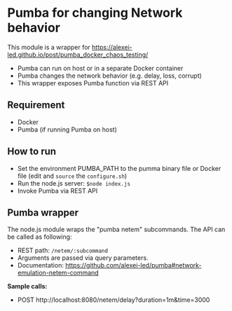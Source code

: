 # Pumba for changing Network behavior

This module is a wrapper for https://alexei-led.github.io/post/pumba_docker_chaos_testing/

 - Pumba can run on host or in a separate Docker container
 - Pumba changes the network behavior (e.g. delay, loss, corrupt)
 - This wrapper exposes Pumba function via REST API

## Requirement
 - Docker
 - Pumba (if running Pumba on host)

## How to run
 - Set the environment PUMBA_PATH to the pumma binary file or Docker file (edit and `source` the `configure.sh`)
 - Run the node.js server: `$node index.js`
 - Invoke Pumba via REST API

## Pumba wrapper
The node.js module wraps the "pumba netem" subcommands. The API can be called as following:
 - REST path: `/netem/:subcommand` 
 - Arguments are passed via query parameters.
 - Documentation: https://github.com/alexei-led/pumba#network-emulation-netem-command

**Sample calls:**
 - POST http://localhost:8080/netem/delay?duration=1m&time=3000

